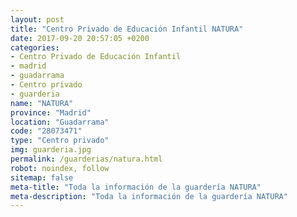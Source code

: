 ```yaml
---
layout: post
title: "Centro Privado de Educación Infantil NATURA"
date: 2017-09-20 20:57:05 +0200
categories:
- Centro Privado de Educación Infantil
- madrid
- guadarrama
- Centro privado
- guarderia
name: "NATURA"
province: "Madrid"
location: "Guadarrama"
code: "28073471"
type: "Centro privado"
img: guarderia.jpg
permalink: /guarderias/natura.html
robot: noindex, follow
sitemap: false
meta-title: "Toda la información de la guardería NATURA"
meta-description: "Toda la información de la guardería NATURA"
---
```

